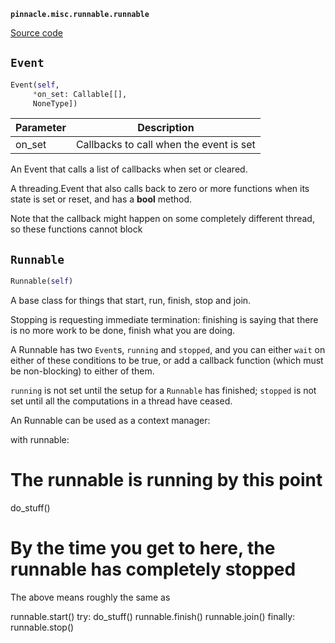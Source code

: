 **`pinnacle.misc.runnable.runnable`** 

[Source code](https://github.com/pinnacle/pinnacle/blob/main/pinnacle/misc/runnable/runnable.py)

## `Event` 

```python
Event(self,
     *on_set: Callable[[],
     NoneType])
```
| Parameter | Description |
|-----------|-------------|
| on_set | Callbacks to call when the event is set |

An Event that calls a list of callbacks when set or cleared.

A threading.Event that also calls back to zero or more functions when its state
is set or reset, and has a __bool__ method.

Note that the callback might happen on some completely different thread,
so these functions cannot block

## `Runnable` 

```python
Runnable(self)
```
A base class for things that start, run, finish, stop and join.

Stopping is requesting immediate termination: finishing is saying that
there is no more work to be done, finish what you are doing.

A Runnable has two `Event`s, `running` and `stopped`, and you can either
`wait` on either of these conditions to be true, or add a callback function
(which must be non-blocking) to either of them.

`running` is not set until the setup for a `Runnable` has finished;
`stopped` is not set until all the computations in a thread have ceased.

An Runnable can be used as a context manager:

with runnable:
# The runnable is running by this point
do_stuff()
# By the time you get to here, the runnable has completely stopped

The above means roughly the same as

runnable.start()
try:
do_stuff()
runnable.finish()
runnable.join()
finally:
runnable.stop()

